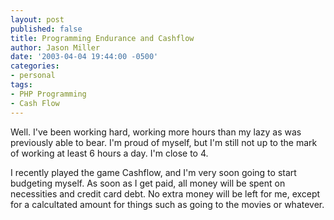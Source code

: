 ```yaml
---
layout: post
published: false
title: Programming Endurance and Cashflow
author: Jason Miller
date: '2003-04-04 19:44:00 -0500'
categories:
- personal
tags:
- PHP Programming
- Cash Flow
---
```


Well. I've been working hard, working more hours than my lazy as was previously
able to bear. I'm proud of myself, but I'm still not up to the mark of working
at least 6 hours a day. I'm close to 4.

I recently played the game Cashflow, and I'm very soon going to start budgeting
myself. As soon as I get paid, all money will be spent on necessities and credit
card debt. No extra money will be left for me, except for a calcultated amount
for things such as going to the movies or whatever.
